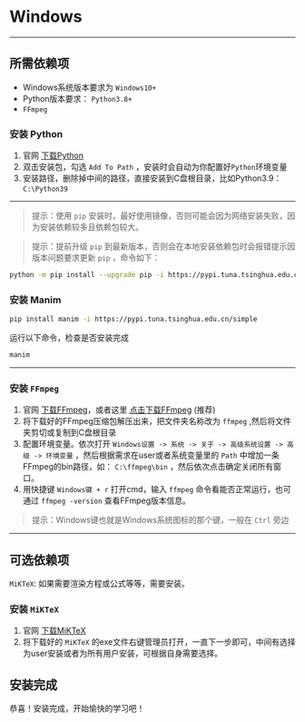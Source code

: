 # Windows

--------------------------

## 所需依赖项

- Windows系统版本要求为 `Windows10+`
- Python版本要求： `Python3.8+`
- `FFmpeg`

### 安装 Python

1. 官网 [下载Python](https://www.python.org/downloads/)
2. 双击安装包，勾选 `Add To Path` ，安装时会自动为你配置好`Python`环境变量
3. 安装路径，删除掉中间的路径，直接安装到C盘根目录，比如Python3.9： `C:\Python39`

--------------------------

> 提示：使用 `pip` 安装时，最好使用镜像，否则可能会因为网络安装失败，因为安装依赖较多且依赖包较大。

> 提示：提前升级 `pip` 到最新版本，否则会在本地安装依赖包时会报错提示因版本问题要求更新 `pip` ，命令如下：

```sh
python -m pip install --upgrade pip -i https://pypi.tuna.tsinghua.edu.cn/simple
```

### 安装 Manim

```sh
pip install manim -i https://pypi.tuna.tsinghua.edu.cn/simple
```

运行以下命令，检查是否安装完成

```sh
manim
```

--------------------------

### 安装 `FFmpeg`

1. 官网 [下载FFmpeg](https://ffmpeg.org/download.html#build-windows)，或者这里 [点击下载FFmpeg](https://www.gyan.dev/ffmpeg/builds/ffmpeg-release-essentials.7z) (推荐)
2. 将下载好的FFmpeg压缩包解压出来，把文件夹名称改为 `ffmpeg` ,然后将文件夹剪切或复制到C盘根目录
3. 配置环境变量。依次打开 `Windows设置 -> 系统 -> 关于 -> 高级系统设置 -> 高级 -> 环境变量` ，然后根据需求在user或者系统变量里的 `Path` 中增加一条FFmpeg的bin路径，如： `C:\ffmpeg\bin` ，然后依次点击确定关闭所有窗口。
4. 用快捷键 `Windows键 + r` 打开cmd，输入 `ffmpeg` 命令看能否正常运行，也可通过 `ffmpeg -version` 查看FFmpeg版本信息。

> 提示：Windows键也就是Windows系统图标的那个键，一般在 `Ctrl` 旁边

--------------------------

## 可选依赖项

`MiKTeX`: 如果需要渲染方程或公式等等，需要安装。

### 安装 `MiKTeX`

1. 官网 [下载MiKTeX](https://miktex.org/download)
2. 将下载好的 `MiKTeX` 的exe文件右键管理员打开，一直下一步即可，中间有选择为user安装或者为所有用户安装，可根据自身需要选择。

## 安装完成

恭喜！安装完成，开始愉快的学习吧！
